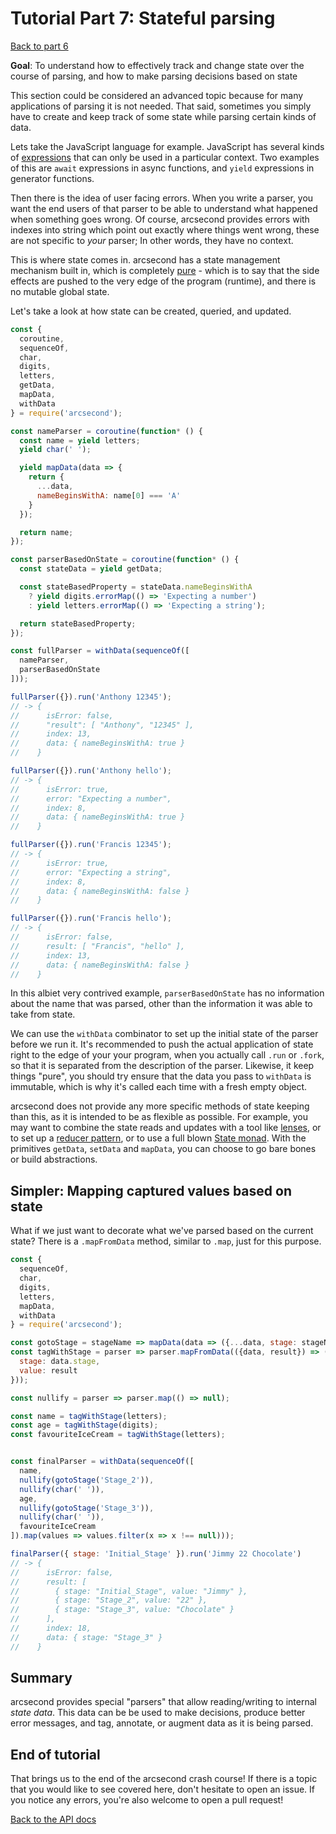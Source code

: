 # Tutorial Part 7: Stateful parsing

[Back to part 6](./tutorial-part-6.md)

**Goal**: To understand how to effectively track and change state over the course of parsing, and how to make parsing decisions based on state

This section could be considered an advanced topic because for many applications of parsing it is not needed. That said, sometimes you simply have to create and keep track of some state while parsing certain kinds of data.

Lets take the JavaScript language for example. JavaScript has several kinds of [expressions](https://en.wikipedia.org/wiki/Expression_(computer_science)) that can only be used in a particular context. Two examples of this are `await` expressions in async functions, and `yield` expressions in generator functions.

Then there is the idea of user facing errors. When you write a parser, you want the end users of that parser to be able to understand what happened when something goes wrong. Of course, arcsecond provides errors with indexes into string which point out exactly where things went wrong, these are not specific to *your* parser; In other words, they have no context.

This is where state comes in. arcsecond has a state management mechanism built in, which is completely [pure](https://en.wikipedia.org/wiki/Pure_function) - which is to say that the side effects are pushed to the very edge of the program (runtime), and there is no mutable global state.

Let's take a look at how state can be created, queried, and updated.

```javascript
const {
  coroutine,
  sequenceOf,
  char,
  digits,
  letters,
  getData,
  mapData,
  withData
} = require('arcsecond');

const nameParser = coroutine(function* () {
  const name = yield letters;
  yield char(' ');

  yield mapData(data => {
    return {
      ...data,
      nameBeginsWithA: name[0] === 'A'
    }
  });

  return name;
});

const parserBasedOnState = coroutine(function* () {
  const stateData = yield getData;

  const stateBasedProperty = stateData.nameBeginsWithA
    ? yield digits.errorMap(() => 'Expecting a number')
    : yield letters.errorMap(() => 'Expecting a string');

  return stateBasedProperty;
});

const fullParser = withData(sequenceOf([
  nameParser,
  parserBasedOnState
]));

fullParser({}).run('Anthony 12345');
// -> {
//      isError: false,
//      "result": [ "Anthony", "12345" ],
//      index: 13,
//      data: { nameBeginsWithA: true }
//    }

fullParser({}).run('Anthony hello');
// -> {
//      isError: true,
//      error: "Expecting a number",
//      index: 8,
//      data: { nameBeginsWithA: true }
//    }

fullParser({}).run('Francis 12345');
// -> {
//      isError: true,
//      error: "Expecting a string",
//      index: 8,
//      data: { nameBeginsWithA: false }
//    }

fullParser({}).run('Francis hello');
// -> {
//      isError: false,
//      result: [ "Francis", "hello" ],
//      index: 13,
//      data: { nameBeginsWithA: false }
//    }
```

In this albiet very contrived example, `parserBasedOnState` has no information about the name that was parsed, other than the information it was able to take from state.

We can use the `withData` combinator to set up the initial state of the parser before we run it. It's recommended to push the actual application of state right to the edge of your your program, when you actually call `.run` or `.fork`, so that it is separated from the description of the parser. Likewise, it keep things "pure", you should try ensure that the data you pass to `withData` is immutable, which is why it's called each time with a fresh empty object.

arcsecond does not provide any more specific methods of state keeping than this, as it is intended to be as flexible as possible. For example, you may want to combine the state reads and updates with a tool like [lenses](http://randycoulman.com/blog/2016/07/12/thinking-in-ramda-lenses/), or to set up a [reducer pattern](https://redux.js.org/basics/reducers), or to use a full blown [State monad](https://npm.pkg.github.com/wearereasonablepeople/monastic). With the primitives `getData`, `setData` and `mapData`, you can choose to go bare bones or build abstractions.

## Simpler: Mapping captured values based on state

What if we just want to decorate what we've parsed based on the current state? There is a `.mapFromData` method, similar to `.map`, just for this purpose.

```javascript
const {
  sequenceOf,
  char,
  digits,
  letters,
  mapData,
  withData
} = require('arcsecond');

const gotoStage = stageName => mapData(data => ({...data, stage: stageName}));
const tagWithStage = parser => parser.mapFromData(({data, result}) => ({
  stage: data.stage,
  value: result
}));

const nullify = parser => parser.map(() => null);

const name = tagWithStage(letters);
const age = tagWithStage(digits);
const favouriteIceCream = tagWithStage(letters);


const finalParser = withData(sequenceOf([
  name,
  nullify(gotoStage('Stage_2')),
  nullify(char(' ')),
  age,
  nullify(gotoStage('Stage_3')),
  nullify(char(' ')),
  favouriteIceCream
]).map(values => values.filter(x => x !== null)));

finalParser({ stage: 'Initial_Stage' }).run('Jimmy 22 Chocolate')
// -> {
//      isError: false,
//      result: [
//        { stage: "Initial_Stage", value: "Jimmy" },
//        { stage: "Stage_2", value: "22" },
//        { stage: "Stage_3", value: "Chocolate" }
//      ],
//      index: 18,
//      data: { stage: "Stage_3" }
//    }
```

## Summary

arcsecond provides special "parsers" that allow reading/writing to internal *state data*. This data can be be used to make decisions, produce better error messages, and tag, annotate, or augment data as it is being parsed.

## End of tutorial

That brings us to the end of the arcsecond crash course! If there is a topic that you would like to see covered here, don't hesitate to open an issue. If you notice any errors, you're also welcome to open a pull request!

[Back to the API docs](../Readme.md)
